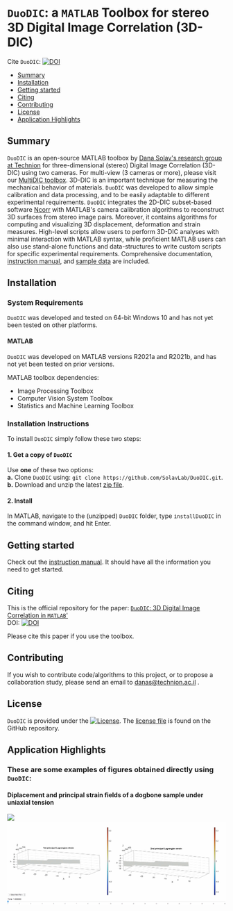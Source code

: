 # `DuoDIC`: a `MATLAB` Toolbox for stereo 3D Digital Image Correlation (3D-DIC)  

Cite `DuoDIC`: [![DOI](https://joss.theoj.org/papers/10.21105/joss.04279/status.svg)](https://doi.org/10.21105/joss.04279)

- [Summary](#Summary)  
- [Installation](#Installation)  
- [Getting started](#Start)
- [Citing](#Cite)
- [Contributing](#Contributing)  
- [License](#License)  
- [Application Highlights](#Applications)

## Summary <a name="Summary"></a>
`DuoDIC` is an open-source MATLAB toolbox by [Dana Solav's research group at Technion](https://www.solavlab.com/) for three-dimensional (stereo) Digital Image Correlation (3D-DIC) using two cameras. For multi-view (3 cameras or more), please visit our [MultiDIC toolbox](https://github.com/MultiDIC/MultiDIC). 3D-DIC is an important technique for measuring the mechanical behavior of materials. `DuoDIC` was developed to allow simple calibration and data processing, and to be easily adaptable to different experimental requirements. `DuoDIC` integrates the 2D-DIC subset-based software [Ncorr](https://www.github.com/justinblaber/ncorr_2D_matlab) with MATLAB's camera calibration algorithms to reconstruct 3D surfaces from stereo image pairs. Moreover, it contains algorithms for computing and visualizing 3D displacement, deformation and strain measures. High-level scripts allow users to perform 3D-DIC analyses with minimal interaction with MATLAB syntax, while proficient MATLAB users can also use stand-alone functions and data-structures to write custom scripts for specific experimental requirements. Comprehensive documentation, [instruction manual](https://github.com/SolavLab/DuoDIC/blob/master/docs/instructions/DuoDIC_v_1_1_0_instruction_manual.pdf), and [sample data](https://github.com/SolavLab/DuoDIC/tree/master/sample_data) are included.

## Installation <a name="Installation"></a>  
### System Requirements
`DuoDIC` was developed and tested on 64-bit Windows 10 and has not yet been tested on other platforms.        
#### MATLAB
`DuoDIC` was developed on MATLAB versions R2021a and R2021b, and has not yet been tested on prior versions.  

MATLAB toolbox dependencies:
* Image Processing Toolbox
* Computer Vision System Toolbox
* Statistics and Machine Learning Toolbox

### Installation Instructions
To install `DuoDIC` simply follow these two steps:
#### 1. Get a copy of `DuoDIC`
Use **one** of these two options:  
**a.** Clone `DuoDIC` using: `git clone https://github.com/SolavLab/DuoDIC.git`.    
**b.** Download and unzip the latest [zip file](https://github.com/SolavLab/DuoDIC/archive/refs/heads/main.zip).   

#### 2. Install
In MATLAB, navigate to the (unzipped) `DuoDIC` folder, type `installDuoDIC` in the command window, and hit Enter.   

## Getting started <a name="Start"></a>
Check out the [instruction manual](https://github.com/SolavLab/DuoDIC/blob/master/docs/instructions/DuoDIC_v_1_1_0_instruction_manual.pdf). It should have all the information you need to get started.

## Citing <a name="Cite"></a>   
This is the official repository for the paper:
[`DuoDIC`: 3D Digital Image Correlation in `MATLAB`'](https://joss.theoj.org/papers/10.21105/joss.04279)   
DOI: [![DOI](https://joss.theoj.org/papers/10.21105/joss.04279/status.svg)](https://doi.org/10.21105/joss.04279)

Please cite this paper if you use the toolbox.

## Contributing <a name="Contributing"></a>   
If you wish to contribute code/algorithms to this project, or to propose a collaboration study, please send an email to danas@technion.ac.il .

## License <a name="License"></a>
`DuoDIC` is provided under the [![License](https://img.shields.io/badge/License-Apache_2.0-blue.svg)](https://opensource.org/licenses/Apache-2.0). The [license file](https://github.com/SolavLab/DuoDIC/blob/main/LICENSE.txt) is found on the GitHub repository.

## Application Highlights <a name="Applications"></a>
### These are some examples of figures obtained directly using `DuoDIC`:
#### Diplacement and principal strain fields of a dogbone sample under uniaxial tension
<img src="docs/img/disp_img.gif">     
<img src="docs/img/strains.gif">   

